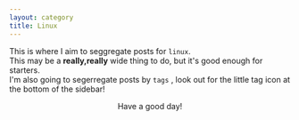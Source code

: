 ```yaml
---
layout: category
title: Linux
---
```


This is where I aim to seggregate posts for `linux`.<br> This may be a  **really,really** wide thing to do, but it's good enough for starters.<br>
I'm also going to segerregate posts by `tags` , look out for the little tag icon at the bottom of the sidebar!
<center> Have a good day! </center>
